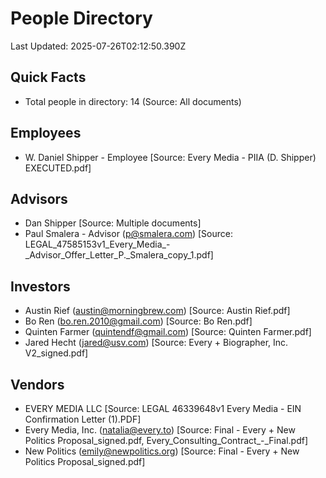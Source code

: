 # People Directory
Last Updated: 2025-07-26T02:12:50.390Z

## Quick Facts
- Total people in directory: 14 (Source: All documents)

## Employees
- W. Daniel Shipper - Employee [Source: Every Media - PIIA (D. Shipper) EXECUTED.pdf]

## Advisors
- Dan Shipper [Source: Multiple documents]
- Paul Smalera - Advisor (p@smalera.com) [Source: LEGAL_47585153v1_Every_Media_-_Advisor_Offer_Letter_P._Smalera_copy_1.pdf]

## Investors
- Austin Rief (austin@morningbrew.com) [Source: Austin Rief.pdf]
- Bo Ren (bo.ren.2010@gmail.com) [Source: Bo Ren.pdf]
- Quinten Farmer (quintendf@gmail.com) [Source: Quinten Farmer.pdf]
- Jared Hecht (jared@usv.com) [Source: Every + Biographer, Inc. V2_signed.pdf]

## Vendors
- EVERY MEDIA LLC [Source: LEGAL 46339648v1 Every Media - EIN Confirmation Letter (1).PDF]
- Every Media, Inc. (natalia@every.to) [Source: Final - Every + New Politics Proposal_signed.pdf, Every_Consulting_Contract_-_Final.pdf]
- New Politics (emily@newpolitics.org) [Source: Final - Every + New Politics Proposal_signed.pdf]

